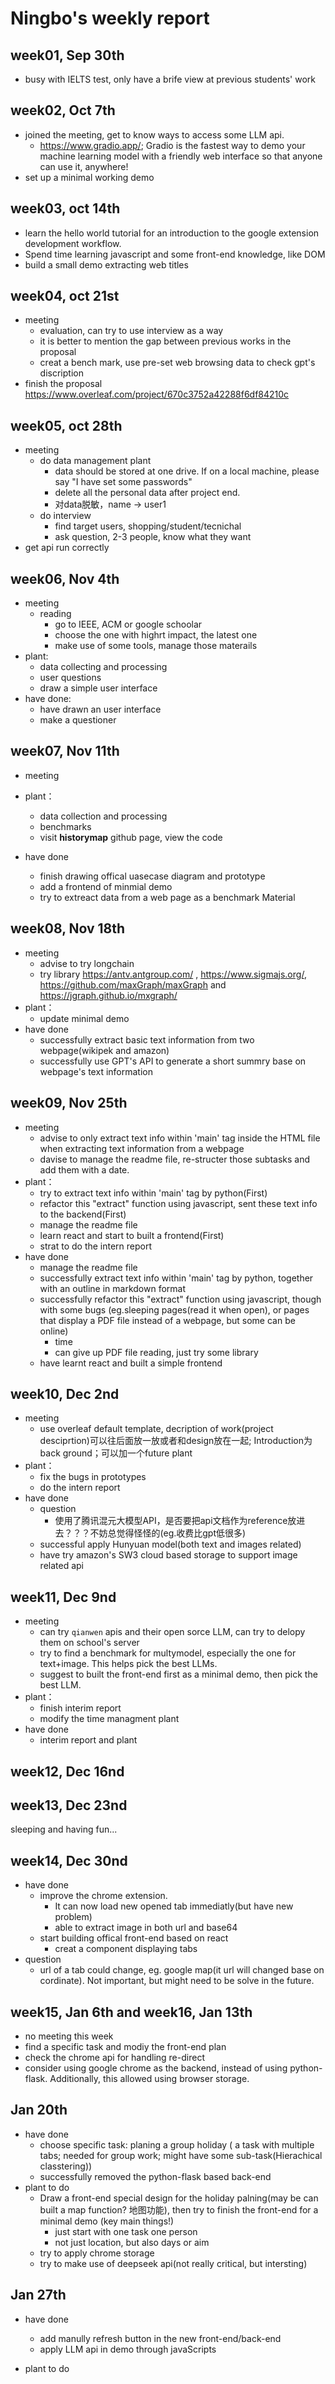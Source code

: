 # Ningbo's weekly report

## week01, Sep 30th
- busy with IELTS test, only have a brife view at previous students' work

## week02, Oct 7th
- joined the meeting, get to know ways to access some LLM api.
    - https://www.gradio.app/; Gradio is the fastest way to demo your machine learning model with a friendly web interface so that anyone can use it, anywhere!
- set up a minimal working demo

## week03, oct 14th
- learn the hello world tutorial for an introduction to the google extension development workflow.
- Spend time learning javascript and some front-end knowledge, like DOM
- build a small demo extracting web titles

## week04, oct 21st
- meeting
    - evaluation, can try to use interview as a way
    - it is better to mention the gap between previous works in the proposal
    - creat a bench mark, use pre-set web browsing data to check gpt's discription
- finish the proposal
https://www.overleaf.com/project/670c3752a42288f6df84210c

## week05, oct 28th
- meeting
    - do data management plant
        - data should be stored at one drive. If on a local machine, please say "I have set some passwords"
        - delete all the personal data after project end.
        - 对data脱敏，name -> user1
    - do interview
        - find target users, shopping/student/tecnichal
        - ask question, 2-3 people, know what they want
- get api run correctly

## week06, Nov 4th
- meeting
    - reading
        - go to IEEE, ACM or google schoolar
        - choose the one with highrt impact, the latest one
        - make use of some tools, manage those materails
- plant:
    - data collecting and processing
    - user questions
    - draw a simple user interface
- have done:
    - have drawn an user interface
    - make a questioner

## week07, Nov 11th
- meeting

- plant：
    - data collection and processing
    - benchmarks
    - visit **historymap** github page, view the code
- have done
    - finish drawing offical uasecase diagram and prototype
    - add a frontend of minmial demo
    - try to extreact data from a web page as a benchmark Material

## week08, Nov 18th
- meeting
    - advise to try longchain
    - try library https://antv.antgroup.com/ , https://www.sigmajs.org/, https://github.com/maxGraph/maxGraph and https://jgraph.github.io/mxgraph/
- plant：
    - update minimal demo
- have done
    - successfully extract basic text information from two webpage(wikipek and amazon)
    - successfully use GPT's API to generate a short summry base on webpage's text information
    
## week09, Nov 25th
- meeting
    - advise to only extract text info within 'main' tag inside the HTML file when extracting text information from a webpage
    - davise to manage the readme file, re-structer those subtasks and add them with a date.
- plant：
    - try to extract text info within 'main' tag by python(First)
    - refactor this "extract" function using javascript, sent these text info to the backend(First)
    - manage the readme file
    - learn react and start to built a frontend(First)
    - strat to do the intern report
- have done
    - manage the readme file
    - successfully extract text info within 'main' tag by python, together with an outline in markdown format
    - successfully refactor this "extract" function using javascript, though with some bugs (eg.sleeping pages(read it when open), or pages that display a PDF file instead of a webpage, but some can be online)
        - time
        - can give up PDF file reading, just try some library
    - have learnt react and built a simple frontend

## week10, Dec 2nd
- meeting
    - use overleaf default template, decription of work(project desciprtion)可以往后面放一放或者和design放在一起; Introduction为back ground；可以加一个future plant
- plant：
    - fix the bugs in prototypes
    - do the intern report
- have done
    - question
        - 使用了腾讯混元大模型API，是否要把api文档作为reference放进去？？？不妨总觉得怪怪的(eg.收费比gpt低很多)
    - successful apply Hunyuan model(both text and images related)
    - have try amazon's SW3 cloud based storage to support image related api

## week11, Dec 9nd
- meeting
    - can try `qianwen` apis and their open sorce LLM, can try to delopy them on school's server
    - try to find a benchmark for multymodel, especially the one for text+image. This helps pick the best LLMs.
    - suggest to built the front-end first as a minimal demo, then pick the best LLM.
- plant：
    - finish interim report
    - modify the time managment plant
- have done
    - interim report and plant

## week12, Dec 16nd
## week13, Dec 23nd
sleeping and having fun...

## week14, Dec 30nd
- have done
    - improve the chrome extension.
        - It can now load new opened tab immediatly(but have new problem)
        - able to extract image in both url and base64
    - start building offical front-end based on react
        - creat a component displaying tabs 
- question
    - url of a tab could change, eg. google map(it url will changed base on cordinate). Not important, but might need to be solve in the future. 


## week15, Jan 6th and week16, Jan 13th
- no meeting this week
- find a specific task and modiy the front-end plan
- check the chrome api for handling re-direct
- consider using google chrome as the backend, instead of using python-flask. Additionally, this allowed using browser storage.


## Jan 20th
- have done
    - choose specific task: planing a group holiday ( a task with multiple tabs; needed for group work; might have some sub-task(Hierachical classtering))
    - successfully removed the python-flask based back-end
- plant to do
    - Draw a front-end special design for the holiday palning(may be can built a map function? 地图功能), then try to finish the front-end for a minimal demo (key main things!)
        - just start with one task one person
        - not just location, but also days or aim
    - try to apply chrome storage
    - try to make use of deepseek api(not really critical, but intersting)

## Jan 27th
- have done
    - add manully refresh button in the new front-end/back-end
    - apply LLM api in demo through javaScripts

- plant to do